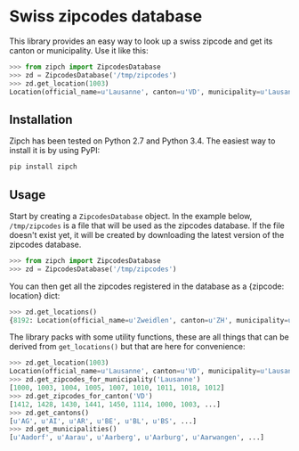 Swiss zipcodes database
=======================

This library provides an easy way to look up a swiss zipcode and get its canton
or municipality. Use it like this:

```python
>>> from zipch import ZipcodesDatabase
>>> zd = ZipcodesDatabase('/tmp/zipcodes')
>>> zd.get_location(1003)
Location(official_name=u'Lausanne', canton=u'VD', municipality=u'Lausanne')
```

Installation
------------

Zipch has been tested on Python 2.7 and Python 3.4. The easiest way to install
it is by using PyPI:

```sh
pip install zipch
```

Usage
-----

Start by creating a `ZipcodesDatabase` object. In the example below,
`/tmp/zipcodes` is a file that will be used as the zipcodes database. If the
file doesn't exist yet, it will be created by downloading the latest version of
the zipcodes database.

```python
>>> from zipch import ZipcodesDatabase
>>> zd = ZipcodesDatabase('/tmp/zipcodes')
```

You can then get all the zipcodes registered in the database as a {zipcode:
location} dict:

```python
>>> zd.get_locations()
{8192: Location(official_name=u'Zweidlen', canton=u'ZH', municipality=u'Glattfelden'), 8193: Location(official_name=u'Eglisau', canton=u'ZH', municipality=u'Eglisau'), ...}
```

The library packs with some utility functions, these are all things that can
be derived from `get_locations()` but that are here for convenience:

```python
>>> zd.get_location(1003)
Location(official_name=u'Lausanne', canton=u'VD', municipality=u'Lausanne')
>>> zd.get_zipcodes_for_municipality('Lausanne')
[1000, 1003, 1004, 1005, 1007, 1010, 1011, 1018, 1012]
>>> zd.get_zipcodes_for_canton('VD')
[1412, 1428, 1430, 1441, 1450, 1114, 1000, 1003, ...]
>>> zd.get_cantons()
[u'AG', u'AI', u'AR', u'BE', u'BL', u'BS', ...]
>>> zd.get_municipalities()
[u'Aadorf', u'Aarau', u'Aarberg', u'Aarburg', u'Aarwangen', ...]
```
